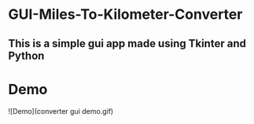 # GUI-Miles-To-Kilometer-Converter
## This is a simple gui app made using Tkinter and Python

# Demo
 ![Demo](converter gui demo.gif)
